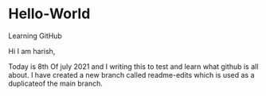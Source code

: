 # Hello-World
Learning GitHub

Hi I am harish,

Today is 8th Of july 2021 and I writing this to test and learn what github is all about. I have created a new branch called readme-edits which is used as a duplicateof the main branch.
